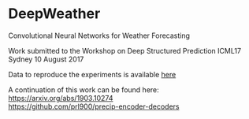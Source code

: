 # DeepWeather
Convolutional Neural Networks for Weather Forecasting

Work submitted to the Workshop on Deep Structured Prediction
ICML17 Sydney 10 August 2017

Data to reproduce the experiments is available [here](https://drive.google.com/open?id=0Bz9Qn6v9YXsoejFUN2VlbkhGVXc)

A continuation of this work can be found here:
<br>https://arxiv.org/abs/1903.10274
<br>https://github.com/prl900/precip-encoder-decoders
